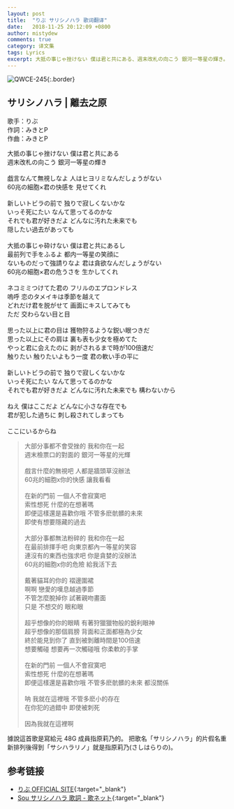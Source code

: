 ```yaml
---
layout: post
title:  "りぶ サリシノハラ 歌词翻译"
date:   2018-11-25 20:12:09 +0800
author: mistydew
comments: true
category: 译文集
tags: Lyrics
excerpt: 大抵の事じゃ挫けない 僕は君と共にある、週末改札の向こう 銀河一等星の輝き。
---
```

![QWCE-245](https://mistydew.github.io/assets/images/cover/misc/QWCE-245.jpg){:.border}

## サリシノハラ | 離去之原

歌手：りぶ<br>
作詞：みきとP<br>
作曲：みきとP

<div class="lyric-original">
<p>
大抵の事じゃ挫けない 僕は君と共にある<br>
週末改札の向こう 銀河一等星の輝き<br>
<br>
戯言なんて無視しなよ 人はヒヨリミなんだしょうがない<br>
60兆の細胞×君の快感を 見せてくれ<br>
<br>
新しいトビラの前で 独りで寂しくないかな<br>
いっそ死にたい なんて思ってるのかな<br>
それでも君が好きだよ どんなに汚れた未来でも<br>
隠したい過去があっても<br>
<br>
大抵の事じゃ砕けない 僕は君と共にあるし<br>
最前列で手をふるよ 都内一等星の笑顔に<br>
ないものだって強請りなよ 君は貪欲なんだしょうがない<br>
60兆の細胞×君の危うさを 生かしてくれ<br>
<br>
ネコミミつけてた君の フリルのエプロンドレス<br>
嗚呼 恋のタメイキは季節を越えて<br>
どれだけ君を脱がせて 画面にキスしてみても<br>
ただ 交わらない目と目<br>
<br>
思った以上に君の目は 獲物狩るような鋭い眼つきだ<br>
思った以上にその肩は 裏も表も少女を極めてた<br>
やっと君に会えたのに 剥がされるまで時が100倍速だ<br>
触りたい 触りたいよもう一度 君の軟い手の平に<br>
<br>
新しいトビラの前で 独りで寂しくないかな<br>
いっそ死にたい なんて思ってるのかな<br>
それでも君が好きだよ どんなに汚れた未来でも 構わないから<br>
<br>
ねえ 僕はここだよ どんなに小さな存在でも<br>
君が犯した過ちに 刺し殺されてしまっても<br>
<br>
ここにいるからね
</p>
</div>

<div class="lyric-translation">
<blockquote>
大部分事都不會受挫的 我和你在一起<br>
週末檢票口的對面的 銀河一等星的光輝<br>
<br>
戲言什麼的無視吧 人都是牆頭草沒辦法<br>
60兆的細胞x你的快感 讓我看看<br>
<br>
在新的門前 一個人不會寂寞吧<br>
索性想死 什麼的在想著嗎<br>
即便這樣還是喜歡你哦 不管多麽骯髒的未來<br>
即使有想要隱藏的過去<br>
<br>
大部分事都無法粉碎的 我和你在一起<br>
在最前排揮手吧 向東京都內一等星的笑容<br>
連沒有的東西也強求吧 你是貪婪的沒辦法<br>
60兆的細胞x你的危險 給我活下去<br>
<br>
戴著貓耳的你的 褶邊圍裙<br>
啊啊 戀愛的嘆息越過季節<br>
不管怎麼脫掉你 試著親吻畫面<br>
只是 不想交的 眼和眼<br>
<br>
超乎想像的你的眼睛 有著狩獵獵物般的銳利眼神<br>
超乎想像的那個肩膀 背面和正面都極為少女<br>
終於能見到你了 直到被剝離時間是100倍速<br>
想要觸碰 想要再一次觸碰哦 你柔軟的手掌<br>
<br>
在新的門前 一個人不會寂寞吧<br>
索性想死 什麼的在想著嗎<br>
即便這樣還是喜歡你哦 不管多麽骯髒的未來 都沒關係<br>
<br>
呐 我就在這裡哦 不管多麽小的存在<br>
在你犯的過錯中 即使被刺死<br>
<br>
因為我就在這裡啊
</blockquote>
</div>

據說這首歌是寫給元 48G 成員指原莉乃的。
把歌名「サリシノハラ」的片假名重新排列後得到「サシハラリノ」就是指原莉乃(さしはらりの)。

## 参考链接

* [りぶ OFFICIAL SITE](https://www.jvcmusic.co.jp/singing-rib){:target="_blank"}
* [Sou サリシノハラ 歌詞 - 歌ネット](https://www.uta-net.com/song/229186){:target="_blank"}
